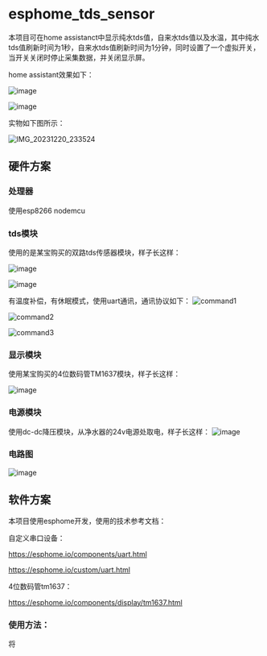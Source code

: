 # esphome_tds_sensor
本项目可在home assistanct中显示纯水tds值，自来水tds值以及水温，其中纯水tds值刷新时间为1秒，自来水tds值刷新时间为1分钟，同时设置了一个虚拟开关，当开关关闭时停止采集数据，并关闭显示屏。

home assistant效果如下：

![image](https://github.com/hqc201105/esphome_tds_sensor/assets/84075765/b1bb9a78-5a0c-4b4b-ad34-1b9c884fd2b7)

![image](https://github.com/hqc201105/esphome_tds_sensor/assets/84075765/4ef68f76-b085-4a41-978f-f7483fff66c8)

实物如下图所示：

![IMG_20231220_233524](https://github.com/hqc201105/esphome_tds_sensor/assets/84075765/47f2a54a-2c27-402a-aaab-0fe72525267e)

## 硬件方案
### 处理器
使用esp8266 nodemcu
### tds模块
使用的是某宝购买的双路tds传感器模块，样子长这样：

![image](https://github.com/hqc201105/esphome_tds_sensor/assets/84075765/52920817-eca3-4913-9bfd-d3eb19bc6eb8)

![image](https://github.com/hqc201105/esphome_tds_sensor/assets/84075765/9faba25d-4508-40bd-8b05-7ed162330d42)


有温度补偿，有休眠模式，使用uart通讯，通讯协议如下：
![command1](https://github.com/hqc201105/esphome_tds_sensor/assets/84075765/8a3f92e9-a771-4d98-9a37-f193ed26190c)

![command2](https://github.com/hqc201105/esphome_tds_sensor/assets/84075765/2f7c4593-7161-4c53-9f7b-78153579f0fe)

![command3](https://github.com/hqc201105/esphome_tds_sensor/assets/84075765/256b87cc-d10d-4485-9297-92a0cb89ed60)

### 显示模块
使用某宝购买的4位数码管TM1637模块，样子长这样：

![image](https://github.com/hqc201105/esphome_tds_sensor/assets/84075765/6811b185-9e7f-401f-b43a-23e7f28fe1a2)

### 电源模块
使用dc-dc降压模块，从净水器的24v电源处取电，样子长这样：
![image](https://github.com/hqc201105/esphome_tds_sensor/assets/84075765/dc9ced2c-108f-418c-b493-52b14206eb48)

### 电路图
![image](https://github.com/hqc201105/esphome_tds_sensor/assets/84075765/32d65f54-2b67-453e-a56c-7a04151b0d81)



## 软件方案
本项目使用esphome开发，使用的技术参考文档：

自定义串口设备：

https://esphome.io/components/uart.html

https://esphome.io/custom/uart.html

4位数码管tm1637：

https://esphome.io/components/display/tm1637.html

### 使用方法：
将
